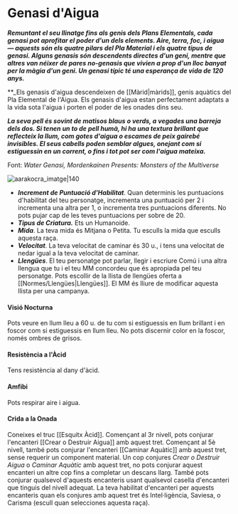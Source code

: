 # Genasi d'Aigua

**_Remuntant el seu llinatge fins als genis dels Plans Elementals, cada genasi pot aprofitar el poder d'un dels elements. Aire, terra, foc, i aigua — aquests són els quatre pilars del Pla Material i els quatre tipus de genasi. Alguns genasis són descendents directes d'un geni, mentre que altres van néixer de pares no-genasis que vivien a prop d'un lloc banyat per la màgia d'un geni. Un genasi típic té una esperança de vida de 120 anys._**

**_Els genasis d'aigua descendeixen de [[Màrid|màrids]], genis aquàtics del Pla Elemental de l'Aigua. Els genasis d'aigua estan perfectament adaptats a la vida sota l'aigua i porten el poder de les onades dins seu.

**_La seva pell és sovint de matisos blaus o verds, a vegades una barreja dels dos. Si tenen un to de pell humà, hi ha una textura brillant que reflecteix la llum, com gotes d'aigua o escames de peix gairebé invisibles. El seus cabells poden semblar algues, onejant com si estiguessin en un corrent, o fins i tot pot ser com l'aigua mateixa._**


Font: *Water Genasi, Mordenkainen Presents: Monsters of the Multiverse*

![aarakocra_imatge|140](https://static.wikia.nocookie.net/dungeons202620dragons205c2aa20edicic3b3n/images/a/ae/Genasi_agua.jpg/revision/latest?cb=20200507133918&path-prefix=es)

- ***Increment de Puntuació d'Habilitat***. Quan determinis les puntuacions d'habilitat del teu personatge, incrementa una puntuació per 2 i incrementa una altra per 1, o incrementa tres puntuacions diferents. No pots pujar cap de les teves puntuacions per sobre de 20.
- ***Tipus de Criatura.*** Ets un Humanoide.
- ***Mida***. La teva mida és Mitjana o Petita. Tu esculls la mida que esculls aquesta raça.
- ***Velocitat***. La teva velocitat de caminar és 30 u., i tens una velocitat de nedar igual a la teva velocitat de caminar.
- ***Llengües***. El teu personatge pot parlar, llegir i escriure Comú i una altra llengua que tu i el teu MM concordeu que és apropiada pel teu personatge. Pots escollir de la llista de llengües oferta a [[Normes/Llengües|Llengües]]. El MM és lliure de modificar aquesta llista per una campanya.
#### Visió Nocturna
Pots veure en llum lleu a 60 u. de tu com si estiguessis en llum brillant i en foscor com si estiguessis en llum lleu. No pots discernir color en la foscor, només ombres de grisos.
#### Resistència a l'Àcid
Tens resistència al dany d'àcid.
#### Amfibi
Pots respirar aire i aigua.
#### Crida a la Onada
Coneixes el truc [[Esquitx Àcid]]. Començant al 3r nivell, pots conjurar l'encanteri [[Crear o Destruir Aigua]] amb aquest tret. Començant al 5è nivell, també pots conjurar l'encanteri [[Caminar Aquàtic]] amb aquest tret, sense requerir un component material. Un cop conjures *Crear o Destruir Aigua* o *Caminar Aquàtic* amb aquest tret, no pots conjurar aquest encanteri un altre cop fins a completar un descans llarg. També pots conjurar qualsevol d'aquests encanteris usant qualsevol casella d'encanteri que tinguis del nivell adequat.
    La teva habilitat d'encanteri per aquests encanteris quan els conjures amb aquest tret és Intel·ligència, Saviesa, o Carisma (escull quan selecciones aquesta raça).